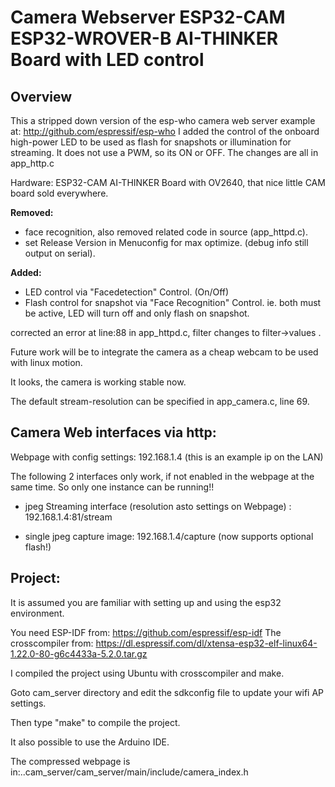 # Camera Webserver ESP32-CAM ESP32-WROVER-B AI-THINKER Board with LED control

## Overview

This a stripped down version of the esp-who camera web server example at: http://github.com/espressif/esp-who
I added the control of the onboard high-power LED to be used as flash for snapshots or illumination for streaming.
It does not use a PWM, so its ON or OFF.
The changes are all in app_http.c

Hardware: ESP32-CAM AI-THINKER Board with OV2640, that nice little CAM board sold everywhere.

**Removed:**
- face recognition, also removed related code in source (app_httpd.c).  
- set Release Version in Menuconfig for max optimize. (debug info still output on serial).

**Added:**
- LED control via "Facedetection" Control. (On/Off)
- Flash control for snapshot via "Face Recognition" Control. ie. both must be active, LED will turn off and only flash on snapshot.

corrected an error at line:88 in app_httpd.c, filter changes to filter->values  .

Future work will be to integrate the camera as a cheap webcam to be used with linux motion.

It looks, the camera is working stable now.

The default stream-resolution can be specified in app_camera.c, line 69.


## Camera Web interfaces via http:

Webpage with config settings: 192.168.1.4   (this is an example ip on the LAN)

The following 2 interfaces only work, if not enabled in the webpage at the same time. So only one instance can be running!!

- jpeg Streaming interface (resolution asto settings on Webpage) : 192.168.1.4:81/stream

- single jpeg capture image: 192.168.1.4/capture    (now supports optional flash!)


## Project:

It is assumed you are familiar with setting up and using the esp32 environment.

You need ESP-IDF  from: https://github.com/espressif/esp-idf
The crosscompiler from: https://dl.espressif.com/dl/xtensa-esp32-elf-linux64-1.22.0-80-g6c4433a-5.2.0.tar.gz

I compiled the project using Ubuntu with crosscompiler and make.

Goto cam_server directory and edit the sdkconfig file to update your wifi AP settings.

Then type "make" to compile the project.

It also possible to use the Arduino IDE.

The compressed webpage is in:..cam_server/cam_server/main/include/camera_index.h


